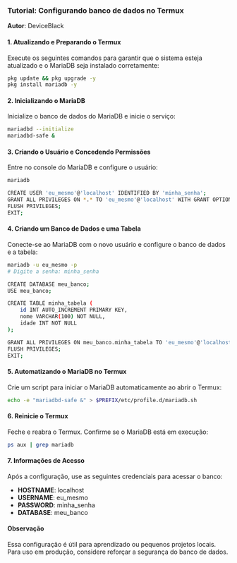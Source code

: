 ### Tutorial: Configurando banco de dados no Termux  
**Autor**: DeviceBlack

#### 1. Atualizando e Preparando o Termux  
Execute os seguintes comandos para garantir que o sistema esteja atualizado e o MariaDB seja instalado corretamente:  
```bash
pkg update && pkg upgrade -y
pkg install mariadb -y
```

#### 2. Inicializando o MariaDB  
Inicialize o banco de dados do MariaDB e inicie o serviço:  
```bash
mariadbd --initialize
mariadbd-safe &
```

#### 3. Criando o Usuário e Concedendo Permissões  
Entre no console do MariaDB e configure o usuário:  
```bash
mariadb

CREATE USER 'eu_mesmo'@'localhost' IDENTIFIED BY 'minha_senha';
GRANT ALL PRIVILEGES ON *.* TO 'eu_mesmo'@'localhost' WITH GRANT OPTION;
FLUSH PRIVILEGES;
EXIT;
```

#### 4. Criando um Banco de Dados e uma Tabela  
Conecte-se ao MariaDB com o novo usuário e configure o banco de dados e a tabela:  
```bash
mariadb -u eu_mesmo -p
# Digite a senha: minha_senha

CREATE DATABASE meu_banco;
USE meu_banco;

CREATE TABLE minha_tabela (
    id INT AUTO_INCREMENT PRIMARY KEY,
    nome VARCHAR(100) NOT NULL,
    idade INT NOT NULL
);

GRANT ALL PRIVILEGES ON meu_banco.minha_tabela TO 'eu_mesmo'@'localhost';
FLUSH PRIVILEGES;
EXIT;
```

#### 5. Automatizando o MariaDB no Termux  
Crie um script para iniciar o MariaDB automaticamente ao abrir o Termux:  
```bash
echo -e "mariadbd-safe &" > $PREFIX/etc/profile.d/mariadb.sh
```

#### 6. Reinicie o Termux  
Feche e reabra o Termux. Confirme se o MariaDB está em execução:  
```bash
ps aux | grep mariadb
```

#### 7. Informações de Acesso  
Após a configuração, use as seguintes credenciais para acessar o banco:  
- **HOSTNAME**: localhost  
- **USERNAME**: eu_mesmo  
- **PASSWORD**: minha_senha  
- **DATABASE**: meu_banco  

#### Observação  
Essa configuração é útil para aprendizado ou pequenos projetos locais. Para uso em produção, considere reforçar a segurança do banco de dados.

